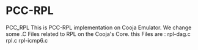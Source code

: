 # PCC-RPL
PCC_RPL
This is PCC-RPL implementation on Cooja Emulator.
We change some .C Files related to RPL on the Cooja's Core.
this Files are : 
rpl-dag.c
rpl.c
rpl-icmp6.c
